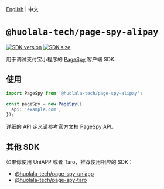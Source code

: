 [npm-image]: https://img.shields.io/npm/v/@huolala-tech/page-spy-alipay?logo=npm&label=version
[npm-url]: https://www.npmjs.com/package/@huolala-tech/page-spy-alipay
[minified-image]: https://img.shields.io/bundlephobia/min/@huolala-tech/page-spy-alipay
[minified-url]: https://unpkg.com/browse/@huolala-tech/page-spy-alipay/dist/iife/index.min.js

[English](./README.md) | 中文

# `@huolala-tech/page-spy-alipay`

[![SDK version][npm-image]][npm-url]
[![SDK size][minified-image]][minified-url]

用于调试支付宝小程序的 [PageSpy](https://www.pagespy.org) 客户端 SDK.

## 使用

```ts
import PageSpy from '@huolala-tech/page-spy-alipay';

const pageSpy = new PageSpy({
  api: 'example.com',
});
```

详细的 API 定义请参考官方文档 [PageSpy API](https://www.pagespy.org/#/docs/api)。

## 其他 SDK

如果你使用 UniAPP 或者 Taro，推荐使用相应的 SDK：

- [@huolala-tech/page-spy-uniapp](https://www.npmjs.com/package/@huolala-tech/page-spy-uniapp)
- [@huolala-tech/page-spy-taro](https://www.npmjs.com/package/@huolala-tech/page-spy-taro)

